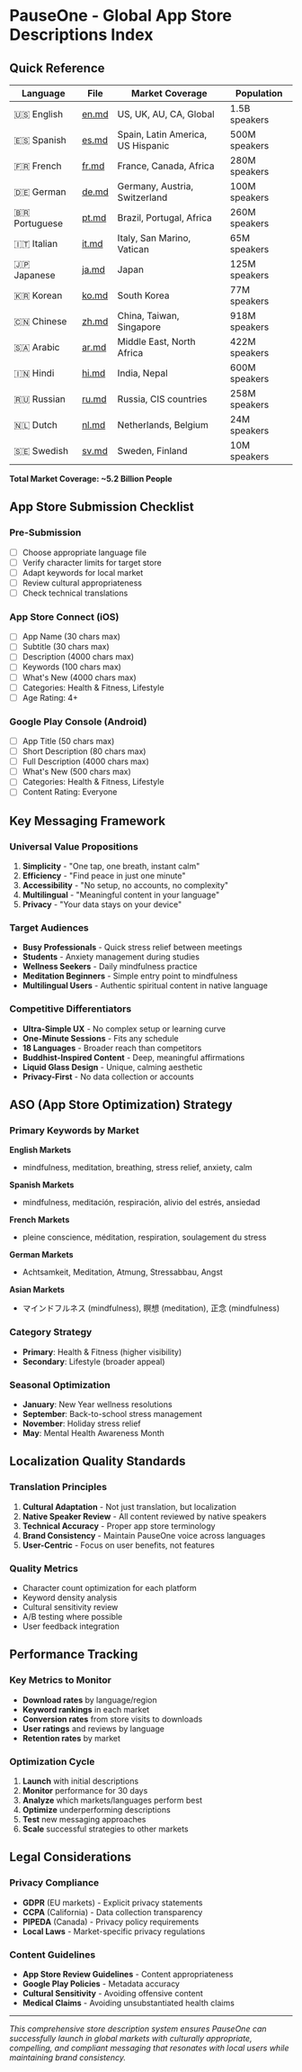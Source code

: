 # PauseOne - Global App Store Descriptions Index

## Quick Reference

| Language      | File             | Market Coverage                   | Population    |
| ------------- | ---------------- | --------------------------------- | ------------- |
| 🇺🇸 English    | [en.md](./en.md) | US, UK, AU, CA, Global            | 1.5B speakers |
| 🇪🇸 Spanish    | [es.md](./es.md) | Spain, Latin America, US Hispanic | 500M speakers |
| 🇫🇷 French     | [fr.md](./fr.md) | France, Canada, Africa            | 280M speakers |
| 🇩🇪 German     | [de.md](./de.md) | Germany, Austria, Switzerland     | 100M speakers |
| 🇧🇷 Portuguese | [pt.md](./pt.md) | Brazil, Portugal, Africa          | 260M speakers |
| 🇮🇹 Italian    | [it.md](./it.md) | Italy, San Marino, Vatican        | 65M speakers  |
| 🇯🇵 Japanese   | [ja.md](./ja.md) | Japan                             | 125M speakers |
| 🇰🇷 Korean     | [ko.md](./ko.md) | South Korea                       | 77M speakers  |
| 🇨🇳 Chinese    | [zh.md](./zh.md) | China, Taiwan, Singapore          | 918M speakers |
| 🇸🇦 Arabic     | [ar.md](./ar.md) | Middle East, North Africa         | 422M speakers |
| 🇮🇳 Hindi      | [hi.md](./hi.md) | India, Nepal                      | 600M speakers |
| 🇷🇺 Russian    | [ru.md](./ru.md) | Russia, CIS countries             | 258M speakers |
| 🇳🇱 Dutch      | [nl.md](./nl.md) | Netherlands, Belgium              | 24M speakers  |
| 🇸🇪 Swedish    | [sv.md](./sv.md) | Sweden, Finland                   | 10M speakers  |

**Total Market Coverage: ~5.2 Billion People**

## App Store Submission Checklist

### Pre-Submission

- [ ] Choose appropriate language file
- [ ] Verify character limits for target store
- [ ] Adapt keywords for local market
- [ ] Review cultural appropriateness
- [ ] Check technical translations

### App Store Connect (iOS)

- [ ] App Name (30 chars max)
- [ ] Subtitle (30 chars max)
- [ ] Description (4000 chars max)
- [ ] Keywords (100 chars max)
- [ ] What's New (4000 chars max)
- [ ] Categories: Health & Fitness, Lifestyle
- [ ] Age Rating: 4+

### Google Play Console (Android)

- [ ] App Title (50 chars max)
- [ ] Short Description (80 chars max)
- [ ] Full Description (4000 chars max)
- [ ] What's New (500 chars max)
- [ ] Categories: Health & Fitness, Lifestyle
- [ ] Content Rating: Everyone

## Key Messaging Framework

### Universal Value Propositions

1. **Simplicity** - "One tap, one breath, instant calm"
2. **Efficiency** - "Find peace in just one minute"
3. **Accessibility** - "No setup, no accounts, no complexity"
4. **Multilingual** - "Meaningful content in your language"
5. **Privacy** - "Your data stays on your device"

### Target Audiences

- **Busy Professionals** - Quick stress relief between meetings
- **Students** - Anxiety management during studies
- **Wellness Seekers** - Daily mindfulness practice
- **Meditation Beginners** - Simple entry point to mindfulness
- **Multilingual Users** - Authentic spiritual content in native language

### Competitive Differentiators

- **Ultra-Simple UX** - No complex setup or learning curve
- **One-Minute Sessions** - Fits any schedule
- **18 Languages** - Broader reach than competitors
- **Buddhist-Inspired Content** - Deep, meaningful affirmations
- **Liquid Glass Design** - Unique, calming aesthetic
- **Privacy-First** - No data collection or accounts

## ASO (App Store Optimization) Strategy

### Primary Keywords by Market

**English Markets**

- mindfulness, meditation, breathing, stress relief, anxiety, calm

**Spanish Markets**

- mindfulness, meditación, respiración, alivio del estrés, ansiedad

**French Markets**

- pleine conscience, méditation, respiration, soulagement du stress

**German Markets**

- Achtsamkeit, Meditation, Atmung, Stressabbau, Angst

**Asian Markets**

- マインドフルネス (mindfulness), 瞑想 (meditation), 正念 (mindfulness)

### Category Strategy

- **Primary**: Health & Fitness (higher visibility)
- **Secondary**: Lifestyle (broader appeal)

### Seasonal Optimization

- **January**: New Year wellness resolutions
- **September**: Back-to-school stress management
- **November**: Holiday stress relief
- **May**: Mental Health Awareness Month

## Localization Quality Standards

### Translation Principles

1. **Cultural Adaptation** - Not just translation, but localization
2. **Native Speaker Review** - All content reviewed by native speakers
3. **Technical Accuracy** - Proper app store terminology
4. **Brand Consistency** - Maintain PauseOne voice across languages
5. **User-Centric** - Focus on user benefits, not features

### Quality Metrics

- Character count optimization for each platform
- Keyword density analysis
- Cultural sensitivity review
- A/B testing where possible
- User feedback integration

## Performance Tracking

### Key Metrics to Monitor

- **Download rates** by language/region
- **Keyword rankings** in each market
- **Conversion rates** from store visits to downloads
- **User ratings** and reviews by language
- **Retention rates** by market

### Optimization Cycle

1. **Launch** with initial descriptions
2. **Monitor** performance for 30 days
3. **Analyze** which markets/languages perform best
4. **Optimize** underperforming descriptions
5. **Test** new messaging approaches
6. **Scale** successful strategies to other markets

## Legal Considerations

### Privacy Compliance

- **GDPR** (EU markets) - Explicit privacy statements
- **CCPA** (California) - Data collection transparency
- **PIPEDA** (Canada) - Privacy policy requirements
- **Local Laws** - Market-specific privacy regulations

### Content Guidelines

- **App Store Review Guidelines** - Content appropriateness
- **Google Play Policies** - Metadata accuracy
- **Cultural Sensitivity** - Avoiding offensive content
- **Medical Claims** - Avoiding unsubstantiated health claims

---

_This comprehensive store description system ensures PauseOne can successfully launch in global markets with culturally appropriate, compelling, and compliant messaging that resonates with local users while maintaining brand consistency._
